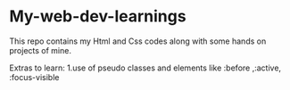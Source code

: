 # My-web-dev-learnings
 This repo contains my Html and Css codes along with some hands on projects of mine.

 Extras to learn:  1.use of pseudo classes and elements like :before ,:active, :focus-visible
